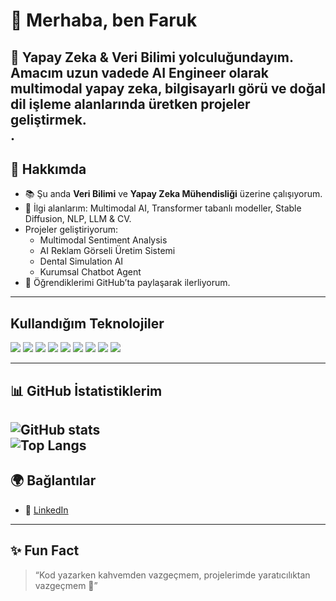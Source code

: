 # 👋 Merhaba, ben Faruk  

🎯 Yapay Zeka & Veri Bilimi yolculuğundayım. Amacım uzun vadede **AI Engineer** olarak multimodal yapay zeka, bilgisayarlı görü ve doğal dil işleme alanlarında üretken projeler geliştirmek.  
.
---

## 🚀 Hakkımda
- 📚 Şu anda **Veri Bilimi** ve **Yapay Zeka Mühendisliği** üzerine çalışıyorum.  
- 🧠 İlgi alanlarım: Multimodal AI, Transformer tabanlı modeller, Stable Diffusion, NLP, LLM & CV. 
- Projeler geliştiriyorum:  
  - Multimodal Sentiment Analysis  
  - AI Reklam Görseli Üretim Sistemi  
  - Dental Simulation AI
  - Kurumsal Chatbot Agent
- 🌱 Öğrendiklerimi GitHub’ta paylaşarak ilerliyorum.  

---

## Kullandığım Teknolojiler
<p>
  <img src="https://img.shields.io/badge/Python-3776AB?style=for-the-badge&logo=python&logoColor=white"/>
  <img src="https://img.shields.io/badge/PyTorch-EE4C2C?style=for-the-badge&logo=pytorch&logoColor=white"/>
  <img src="https://img.shields.io/badge/TensorFlow-FF6F00?style=for-the-badge&logo=tensorflow&logoColor=white"/>
  <img src="https://img.shields.io/badge/HuggingFace-F6C915?style=for-the-badge&logo=huggingface&logoColor=black"/>
  <img src="https://img.shields.io/badge/OpenCV-5C3EE8?style=for-the-badge&logo=opencv&logoColor=white"/>
  <img src="https://img.shields.io/badge/StableDiffusion-222222?style=for-the-badge&logo=stable-diffusion&logoColor=white"/>
  <img src="https://img.shields.io/badge/ScikitLearn-F7931E?style=for-the-badge&logo=scikit-learn&logoColor=white"/>
  <img src="https://img.shields.io/badge/Numpy-013243?style=for-the-badge&logo=numpy&logoColor=white"/>
  <img src="https://img.shields.io/badge/Pandas-150458?style=for-the-badge&logo=pandas&logoColor=white"/>
</p>

---

## 📊 GitHub İstatistiklerim
![GitHub stats](https://github-readme-stats.vercel.app/api?username=farukalptuzun&show_icons=true&theme=radical)  
![Top Langs](https://github-readme-stats.vercel.app/api/top-langs/?username=farukalptuzun&layout=compact&theme=radical)
---

## 🌍 Bağlantılar
- 💼 [LinkedIn](https://linkedin.com/in/faruk-alptüzün-750b36153)  

---

## ✨ Fun Fact
> “Kod yazarken kahvemden vazgeçmem, projelerimde yaratıcılıktan vazgeçmem 🚀”
